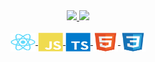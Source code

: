 <div align="center">
 
  <a href="https://github.com/PedroHenrique-O">
  <img height="130em" src="https://github-readme-stats.vercel.app/api?username=PedroHenrique-O&show_icons=true&theme=radical&include_all_commits=true&count_private=false&hide=prs,issues,contribs,stars"/>
  <img height="130em" src="https://github-readme-stats.vercel.app/api/top-langs/?username=PedroHenrique-O&layout=compact&langs_count=7&theme=radical"/>
</div>
<div  align="center" style="display: inline_block"><br>
  <img align="center" alt="Pedro-React" height="30" width="40" src="https://raw.githubusercontent.com/devicons/devicon/master/icons/react/react-original.svg">
  <img align="center" alt="Pedro-Js" height="30" width="40" src="https://raw.githubusercontent.com/devicons/devicon/master/icons/javascript/javascript-plain.svg">
  <img align="center" alt="Pedro-Ts" height="30" width="40" src="https://raw.githubusercontent.com/devicons/devicon/master/icons/typescript/typescript-plain.svg">
  <img align="center" alt="Pedro-HTML" height="30" width="40" src="https://raw.githubusercontent.com/devicons/devicon/master/icons/html5/html5-original.svg">
  <img align="center" alt="Pedro-CSS" height="30" width="40" src="https://raw.githubusercontent.com/devicons/devicon/master/icons/css3/css3-original.svg">
</div>
